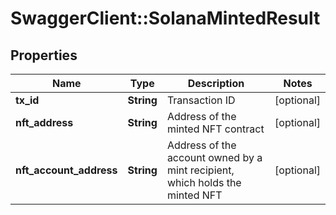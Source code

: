 # SwaggerClient::SolanaMintedResult

## Properties
Name | Type | Description | Notes
------------ | ------------- | ------------- | -------------
**tx_id** | **String** | Transaction ID | [optional] 
**nft_address** | **String** | Address of the minted NFT contract | [optional] 
**nft_account_address** | **String** | Address of the account owned by a mint recipient, which holds the minted NFT | [optional] 

